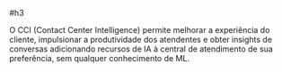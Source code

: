 #h3 

O CCI (Contact Center Intelligence) permite melhorar a experiência do cliente, impulsionar a produtividade dos atendentes e obter insights de conversas adicionando recursos de IA à central de atendimento de sua preferência, sem qualquer conhecimento de ML.